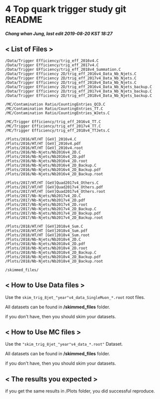 4 Top quark trigger study git README
====================================
  
***Chang whan Jung, last edit 2019-08-20 KST 18:27***
 

< List of Files >
-----------------
 ```  
/Data/Trigger Efficiency/trig_eff_2016v4.C  
/Data/Trigger Efficiency/trig_eff_2017v4.C  
/Data/Trigger EFficiency/trig_eff_2018v4_Summation.C  
/Data/Trigger Efficiency 2D/trig_eff_2016v4_Data_Nb_Njets.C  
/Data/Trigger Efficiency 2D/trig_eff_2017v4_Data_Nb_Njets.C  
/Data/Trigger Efficiency 2D/trig_eff_2018v4_Data_Nb_Njets.C  
/Data/Trigger Efficiency 2D/trig_eff_2016v4_Data_Nb_Njets_backup.C  
/Data/Trigger Efficiency 2D/trig_eff_2017v4_Data_Nb_Njets_backup.C  
/Data/Trigger Efficiency 2D/trig_eff_2018v4_Data_Nb_Njets_backup.C  
   
/MC/Contamination Ratio/CountingEntries_QCD.C
/MC/Contamination Ratio/CountingEntries_TT.C
/MC/Contamination Ratio/CountingEntries_WJets.C

/MC/Trigger Efficiency/trig_eff_2016v4_TT.C  
/MC/Trigger Efficiency/trig_eff_2017v4_TT.C  
/MC/Trigger Efficiency/trig_eff_2018v4_TTJets.C  
    
/Plots/2016/HT/HT [GeV]_2016v4.C  
/Plots/2016/HT/HT [GeV]_2016v4.pdf  
/Plots/2016/HT/HT [GeV]_2016v4.root  
/Plots/2016/Nb-Njets/Nb2016v4_2D.C  
/Plots/2016/Nb-Njets/Nb2016v4_2D.pdf  
/Plots/2016/Nb-Njets/Nb2016v4_2D.root  
/Plots/2016/Nb-Njets/Nb2016v4_2D_Backup.C  
/Plots/2016/Nb-Njets/Nb2016v4_2D_Backup.pdf  
/Plots/2016/Nb-Njets/Nb2016v4_2D_Backup.root  
    
/Plots/2017/HT/HT [GeV]Quad2017v4_Others.C  
/Plots/2017/HT/HT [GeV]Quad2017v4_Others.pdf  
/Plots/2017/HT/HT [GeV]Quad2017v4_Others.root  
/Plots/2017/Nb-Njets/Nb2017v4_2D.C  
/Plots/2017/Nb-Njets/Nb2017v4_2D.pdf  
/Plots/2017/Nb-Njets/Nb2017v4_2D.root  
/Plots/2017/Nb-Njets/Nb2017v4_2D_Backup.C  
/Plots/2017/Nb-Njets/Nb2017v4_2D_Backup.pdf  
/Plots/2017/Nb-Njets/Nb2017v4_2D_Backup.root  
    
/Plots/2018/HT/HT [GeV]2018v4_Sum.C  
/Plots/2018/HT/HT [GeV]2018v4_Sum.pdf  
/Plots/2018/HT/HT [GeV]2018v4_Sum.root  
/Plots/2018/Nb-Njets/Nb2018v4_2D.C  
/Plots/2018/Nb-Njets/Nb2018v4_2D.pdf  
/Plots/2018/Nb-Njets/Nb2018v4_2D.root 
/Plots/2018/Nb-Njets/Nb2018v4_2D_Backup.C  
/Plots/2018/Nb-Njets/Nb2018v4_2D_Backup.pdf  
/Plots/2018/Nb-Njets/Nb2018v4_2D_Backup.root  
  
/skimmed_files/
  ```  
    
< How to Use Data files >
-------------------------
  
Use the ```skim_trig_8jet_"year"v4_data_SingleMuon_*.root``` root files.  
  
All datasets can be found in **/skimmed_files** folder.  

if you don't have, then you should skim your datasets.  
 

  
< How to Use MC files >  
-----------------------  
    
Use the ```"skim_trig_8jet_"year"v4_data_*.root"``` Dataset.  
  
All datasets can be found in **/skimmed_files** folder.  
  
if you don't have, then you should skim your datasets.  
  
  
< The results you expected >  
----------------------------  
    
if you get the same results in /Plots folder, you did successful reproduce.  


